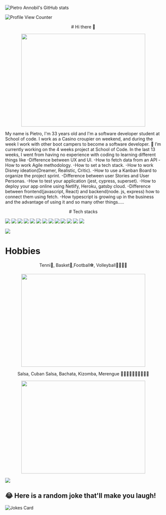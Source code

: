 ![Pietro Annobil's GitHub stats](https://github-readme-stats.vercel.app/api?username=xXm4ntr4Xx&theme=dark&show_icons=true)


![Profile View Counter](https://komarev.com/ghpvc/?username=xXm4ntr4Xx&style=for-the-badge)
<p align="center">
   # Hi there 👋
 </p>
 
<p align="center">
  <img src="https://user-images.githubusercontent.com/74420607/157676530-23f92f22-33d6-47fa-90b5-949a479f85f8.jpeg" width="400" height="300">
</p>


My name is Pietro, I'm 33 years old and I'm a software developer student at School of code. I work as a Casino croupier on weekend, and during the week I work with other boot campers to become a software developer. 🔭 I’m currently working on the 4 weeks project at School of Code.
In the last 13 weeks, I went from having no experience with coding to learning different things like -Difference between UX and UI. -How to fetch data from an API -How to work Agile methodology. -How to set a tech stack. -How to work Disney ideation(Dreamer, Realistic, Critic). -How to use a Kanban Board to organize the project sprint. -Difference between user Stories and User Personas. -How to test your application (jest, cypress, superset). -How to deploy your app online using Netlify, Heroku, gatsby cloud. -Difference between frontend(javascript, React) and backend(node. js, express) how to connect them using fetch. -How typescript is growing up in the business and the advantage of using it and so many other things.....

<p align="center"> # Tech stacks </p>

![](https://img.shields.io/badge/HTML5-E34F26?style=for-the-badge&logo=html5&logoColor=white)
![](https://img.shields.io/badge/CSS3-1572B6?style=for-the-badge&logo=css3&logoColor=white)
![](https://img.shields.io/badge/JavaScript-323330?style=for-the-badge&logo=javascript&logoColor=F7DF1E)
![](https://img.shields.io/badge/Node.js-43853D?style=for-the-badge&logo=node.js&logoColor=white)
![](https://img.shields.io/badge/Markdown-000000?style=for-the-badge&logo=markdown&logoColor=white)
![](https://img.shields.io/badge/Express.js-404D59?style=for-the-badge)
![](https://img.shields.io/badge/Gatsby-663399?style=for-the-badge&logo=gatsby&logoColor=white)
![](https://img.shields.io/badge/React-20232A?style=for-the-badge&logo=react&logoColor=61DAFB)
![](https://img.shields.io/badge/Bootstrap-563D7C?style=for-the-badge&logo=bootstrap&logoColor=white)
![](https://img.shields.io/badge/React_Router-CA4245?style=for-the-badge&logo=react-router&logoColor=white)
![](https://img.shields.io/badge/PostgreSQL-316192?style=for-the-badge&logo=postgresql&logoColor=white)
![](https://img.shields.io/badge/Heroku-430098?style=for-the-badge&logo=heroku&logoColor=white)
![](https://img.shields.io/badge/Netlify-00C7B7?style=for-the-badge&logo=netlify&logoColor=white)

![](https://img.shields.io/badge/Made%20with-Markdown-1f425f.svg)


 
 # Hobbies   

 
 <p align="center">
 Tenni🎾, Basket🏀,Football⚽️, Volleyball🏐🏐🏐🏐
</p>
 
  <p align="center">
 <img src="https://scontent-lcy1-1.xx.fbcdn.net/v/t1.6435-9/37061786_10217729892259440_748839831664066560_n.jpg?_nc_cat=106&ccb=1-5&_nc_sid=b9115d&_nc_ohc=9KjGhnle4VsAX_rNOyO&_nc_ht=scontent-lcy1-1.xx&oh=00_AT_HGz3mPnwizmkxGTxbPgBQlpzxr3TdyhLxYyXloslE_g&oe=6251734D" width="400" height="300">
 </p>
 
 
 <p align="center">
  Salsa, Cuban Salsa, Bachata, Kizomba, Merengue 🕺🏾🕺🏾🕺🏾🕺🏾🕺🏾 
</p>

  <p align="center">
<img src="https://scontent-lcy1-1.xx.fbcdn.net/v/t31.18172-8/20157132_917446808420746_2189247109655678876_o.jpg?_nc_cat=101&ccb=1-5&_nc_sid=84a396&_nc_ohc=-ccVx2x-rmQAX-3QIsZ&_nc_ht=scontent-lcy1-1.xx&oh=00_AT-KSRG-wYCeFEwZdIfJot5zDcWkN5m-wtPPm1yrsyZ4WQ&oe=6250AA91" width="400" height="300">
 </p>
  
 
<a href="https://github.com/xXm4ntr4Xx/xXm4ntr4Xx">
  <img align="center" src="https://github-readme-stats.vercel.app/api/top-langs/?username=xXm4ntr4Xx&hide=java,html,tex&title_color=ffffff&text_color=c9cacc&icon_color=2bbc8a&bg_color=1d1f21&langs_count=10&layout=compact" />
</a>

 
 ## 😂 Here is a random joke that'll make you laugh!
![Jokes Card](https://readme-jokes.vercel.app/api)
 
 

